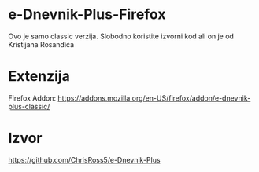 # e-Dnevnik-Plus-Firefox
Ovo je samo classic verzija. Slobodno koristite izvorni kod ali on je od Kristijana Rosandića
# Extenzija
Firefox Addon: https://addons.mozilla.org/en-US/firefox/addon/e-dnevnik-plus-classic/
# Izvor
https://github.com/ChrisRoss5/e-Dnevnik-Plus
